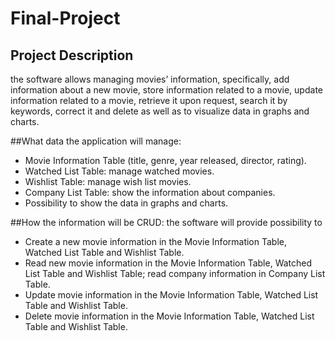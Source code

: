# Final-Project
## Project Description
 the software allows managing movies’ information, 
 specifically, add information about a new movie, store 
 information related to a movie, update information related 
 to a movie, retrieve it upon request, search it by keywords, 
 correct it and delete as well as to visualize data in graphs 
 and charts. 
 
 ##What data the application will manage: 
 -	Movie Information Table (title, genre, year released, director, rating).
 -	Watched List Table: manage watched movies.
 -	Wishlist Table: manage wish list movies.
 -	Company List Table: show the information about companies.
 -	Possibility to show the data in graphs and charts. 

##How the information will be CRUD: the software will provide possibility to 
  -	Create a new movie information in the Movie Information Table, Watched List Table and Wishlist Table.
  -	Read new movie information in the Movie Information Table, Watched List Table and Wishlist Table; read company information in Company List Table.
  -	Update movie information in the Movie Information Table, Watched List Table and Wishlist Table.
  -	Delete movie information in the Movie Information Table, Watched List Table and Wishlist Table.

